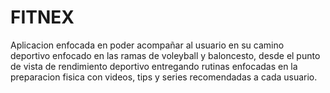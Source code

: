 # FITNEX
Aplicacion enfocada en poder acompañar al usuario en su camino deportivo enfocado en las ramas de voleyball y baloncesto, desde el punto de vista de rendimiento deportivo entregando rutinas enfocadas en la preparacion fisica con videos, tips y series recomendadas a cada usuario.
